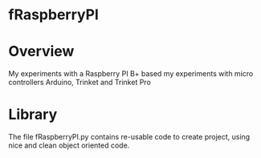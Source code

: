 fRaspberryPI
========

# Overview
My experiments with a Raspberry PI B+ based my experiments with micro controllers 
Arduino, Trinket and Trinket Pro

# Library

The file fRaspberryPI.py contains re-usable code to create project, 
using nice and clean object oriented code.